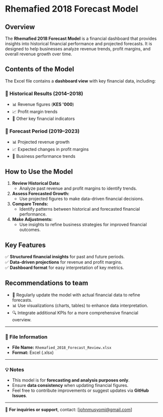 # Rhemafied 2018 Forecast Model 

## Overview  
The **Rhemafied 2018 Forecast Model** is a financial dashboard that provides insights into historical financial performance and projected forecasts. It is designed to help businesses analyze revenue trends, profit margins, and overall revenue growth over time.  

## Contents of the Model  
The Excel file contains a **dashboard view** with key financial data, including:  

### 📌 Historical Results (2014–2018)  
- 📊 Revenue figures (**KES '000**)  
- 📈 Profit margin trends  
- 📂 Other key financial indicators  

### 🔮 Forecast Period (2019–2023)  
- 📊 Projected revenue growth  
- 📈 Expected changes in profit margins  
- 📂 Business performance trends  

## How to Use the Model  
1. **Review Historical Data:**  
   - Analyze past revenue and profit margins to identify trends.  
2. **Assess Forecasted Growth:**  
   - Use projected figures to make data-driven financial decisions.  
3. **Compare Trends:**  
   - Identify patterns between historical and forecasted financial performance.  
4. **Make Adjustments:**  
   - Use insights to refine business strategies for improved financial outcomes.  

## Key Features  
✅ **Structured financial insights** for past and future periods.  
✅ **Data-driven projections** for revenue and profit margins.  
✅ **Dashboard format** for easy interpretation of key metrics.  

## Recommendations to team  
- 📝 Regularly update the model with actual financial data to refine forecasts.  
- 📊 Use visualizations (charts, tables) to enhance data interpretation.  
- 🔍 Integrate additional KPIs for a more comprehensive financial overview.  

---

### 📂 File Information  
- **File Name:** `Rhemafied_2018_Forecast_Review.xlsx`  
- **Format:** Excel (.xlsx)  

---

### 💡 Notes  
- This model is for **forecasting and analysis purposes only**.  
- Ensure **data consistency** when updating financial figures.  
- Feel free to contribute improvements or suggest updates via **GitHub Issues**.  

---

📧 **For inquiries or support**, contact: [johnmusyomi@gmail.com] 
